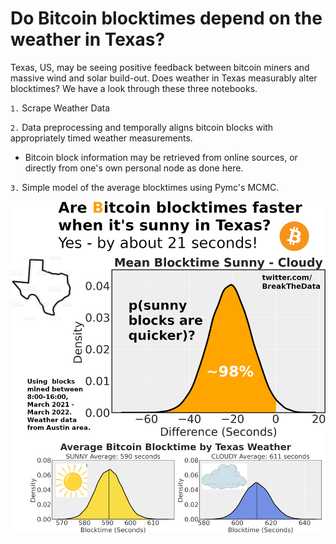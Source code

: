# Do Bitcoin blocktimes depend on the weather in Texas?

Texas, US, may be seeing positive feedback between bitcoin miners and massive wind and solar build-out. Does weather in Texas measurably alter blocktimes? We have a look through these three notebooks.

`1.` Scrape Weather Data

`2.` Data preprocessing and temporally aligns bitcoin blocks with appropriately timed weather measurements.
- Bitcoin block information may be retrieved from online sources, or directly from one's own personal node as done here.

`3.` Simple model of the average blocktimes using Pymc's MCMC.


![alt text](https://github.com/SamGijsen/BTC/blob/main/TexasBTC.png?raw=true)
